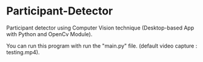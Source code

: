 # Participant-Detector
Participant detector using Computer Vision technique (Desktop-based App with Python and OpenCv Module).

You can run this program with run the "main.py" file. (default video capture : testing.mp4).
